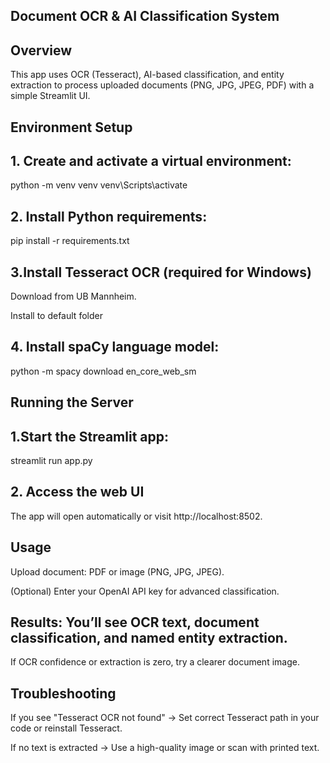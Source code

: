 ## Document OCR & AI Classification System
## Overview
This app uses OCR (Tesseract), AI-based classification, and entity extraction to process uploaded documents (PNG, JPG, JPEG, PDF) with a simple Streamlit UI.

## Environment Setup
## 1. Create and activate a virtual environment:
python -m venv venv
venv\Scripts\activate 

## 2. Install Python requirements:
pip install -r requirements.txt

## 3.Install Tesseract OCR (required for Windows)

Download from UB Mannheim.

Install to default folder

## 4. Install spaCy language model:
python -m spacy download en_core_web_sm

## Running the Server
## 1.Start the Streamlit app:
streamlit run app.py
## 2. Access the web UI

The app will open automatically or visit http://localhost:8502.

## Usage
Upload document: PDF or image (PNG, JPG, JPEG).

(Optional) Enter your OpenAI API key for advanced classification.

## Results: You’ll see OCR text, document classification, and named entity extraction.

If OCR confidence or extraction is zero, try a clearer document image.

## Troubleshooting
If you see "Tesseract OCR not found"
→ Set correct Tesseract path in your code or reinstall Tesseract.

If no text is extracted
→ Use a high-quality image or scan with printed text.

